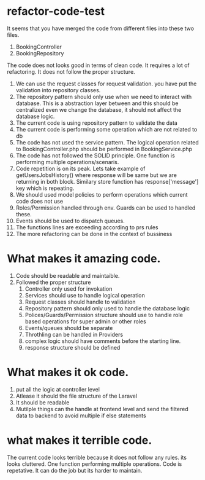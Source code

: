 # refactor-code-test

It seems that you have merged the code from different files into these two files.
1. BookingController
2. BookingRepository

The code does not looks good in terms of clean code. It requires a lot of refactoring. It does not follow the proper structure.
1. We can use the request classes for request validation. you have put the validation into repository classes.
2. The repository pattern should only use when we need to interact with database. This is a abstraction layer between and this should be centralized 
even we change the database, it should not affect the database logic.
  1. The current code is using repository pattern to validate the data
  2. The current code is performing some operation which are not related to db
3. The code has not used the service pattern. The logical operation related to BookingController.php should be performed in BookingService.php
4. The code has not followed the SOLID principle. One function is performing multiple operations/scenaris.
5. Code repetition is on its peak. Lets take example of getUsersJobsHistory() where response will be same but we are returning in both block. Similary store function has response['message'] key which is repeating.
6. We should used model policies to perform operations which current code does not use
7. Roles/Permission handled through env. Guards can be used to handled these.
8. Events should be used to dispatch queues.
9. The functions lines are exceeding according to prs rules
10. The more refactoring can be done in the context of bussiness


# What makes it amazing code.

1. Code should be readable and maintaible.
2. Followed the proper structure 
   1. Controller only used for invokation 
   2. Services should use to handle logical operation
   3. Request classes should handle to validation
   4. Repository pattern should only used to handle the database logic
   5. Polices/Guards/Permission structure should use to handle role based operations for super admin or other roles
   6. Events/queues should be separate
   7. Throthling can be handled in Providers 
   8. complex logic should have comments before the starting line.
   9. response structure should be defined

# What makes it ok code.
 1. put all the logic at controller level
 2. Atlease it should the file structure of the Laravel
 3. It should be readable
 4. Mutilple things can the handle at frontend level and send the filtered data to backend to avoid multiple if else statements


# what makes it terrible code.
The current code looks terrible because it does not follow any rules. its looks cluttered. One function  performing multiple operations. Code is repetative. It can do the job but its harder to maintain. 
